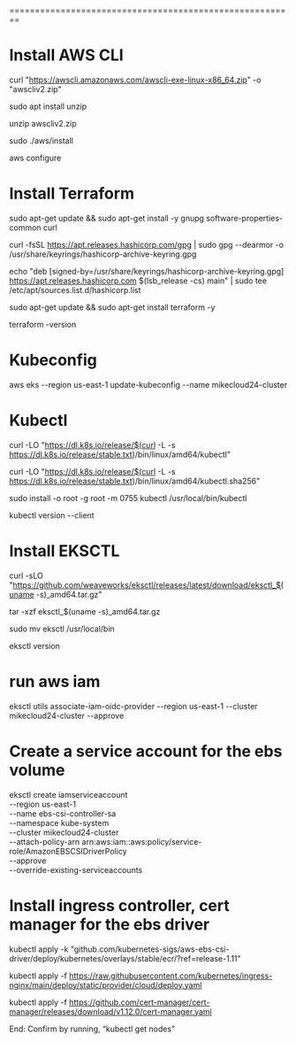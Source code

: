 
========================================================
# Install AWS CLI

curl "https://awscli.amazonaws.com/awscli-exe-linux-x86_64.zip" -o "awscliv2.zip"

sudo apt install unzip

unzip awscliv2.zip

sudo ./aws/install

aws configure

# Install Terraform

sudo apt-get update && sudo apt-get install -y gnupg software-properties-common curl

curl -fsSL https://apt.releases.hashicorp.com/gpg | sudo gpg --dearmor -o /usr/share/keyrings/hashicorp-archive-keyring.gpg

echo "deb [signed-by=/usr/share/keyrings/hashicorp-archive-keyring.gpg] https://apt.releases.hashicorp.com $(lsb_release -cs) main" | sudo tee /etc/apt/sources.list.d/hashicorp.list

sudo apt-get update && sudo apt-get install terraform -y

terraform -version

# Kubeconfig
aws eks --region us-east-1 update-kubeconfig --name mikecloud24-cluster

# Kubectl

curl -LO "https://dl.k8s.io/release/$(curl -L -s https://dl.k8s.io/release/stable.txt)/bin/linux/amd64/kubectl"

curl -LO "https://dl.k8s.io/release/$(curl -L -s https://dl.k8s.io/release/stable.txt)/bin/linux/amd64/kubectl.sha256"
 
sudo install -o root -g root -m 0755 kubectl /usr/local/bin/kubectl

kubectl version --client


# Install EKSCTL
curl -sLO "https://github.com/weaveworks/eksctl/releases/latest/download/eksctl_$(uname -s)_amd64.tar.gz"

tar -xzf eksctl_$(uname -s)_amd64.tar.gz

sudo mv eksctl /usr/local/bin

eksctl version


# run aws iam
eksctl utils associate-iam-oidc-provider --region us-east-1 --cluster mikecloud24-cluster --approve

# Create a service account for the ebs volume

eksctl create iamserviceaccount \
  --region us-east-1 \
  --name ebs-csi-controller-sa \
  --namespace kube-system \
  --cluster mikecloud24-cluster \
  --attach-policy-arn arn:aws:iam::aws:policy/service-role/AmazonEBSCSIDriverPolicy \
  --approve \
  --override-existing-serviceaccounts

# Install ingress controller, cert manager for the ebs driver 

kubectl apply -k "github.com/kubernetes-sigs/aws-ebs-csi-driver/deploy/kubernetes/overlays/stable/ecr/?ref=release-1.11" 

kubectl apply -f https://raw.githubusercontent.com/kubernetes/ingress-nginx/main/deploy/static/provider/cloud/deploy.yaml 

kubectl apply -f https://github.com/cert-manager/cert-manager/releases/download/v1.12.0/cert-manager.yaml



End: Confirm by running, “kubectl get nodes”
